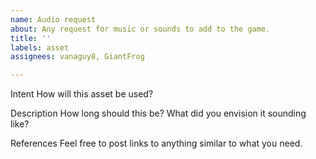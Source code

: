```yaml
---
name: Audio request
about: Any request for music or sounds to add to the game.
title: ''
labels: asset
assignees: vanaguy8, GiantFrog

---
```


Intent
How will this asset be used?

Description
How long should this be? What did you envision it sounding like?

References
Feel free to post links to anything similar to what you need.
